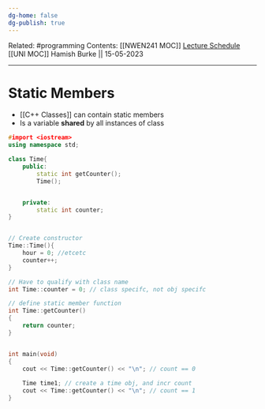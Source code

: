 ```yaml
---
dg-home: false
dg-publish: true
---
```

Related: #programming 
Contents: [[NWEN241 MOC]]
[Lecture Schedule](https://ecs.wgtn.ac.nz/Courses/NWEN241_2023T1/LectureSchedule)
[[UNI MOC]]
Hamish Burke || 15-05-2023
***

# Static Members

- [[C++ Classes]] can contain static members
- Is a variable **shared** by all instances of class

```C++
#import <iostream>
using namespace std;

class Time{
	public:
		static int getCounter();
		Time();


	private:
		static int counter;
}


// Create constructor
Time::Time(){
	hour = 0; //etcetc
	counter++;
}

// Have to qualify with class name
int Time::counter = 0; // class specifc, not obj specifc

// define static member function
int Time::getCounter()
{
	return counter;
}


int main(void)
{
	cout << Time::getCounter() << "\n"; // count == 0
	
	Time time1; // create a time obj, and incr count
	cout << Time::getCounter() << "\n"; // count == 1
}
```

